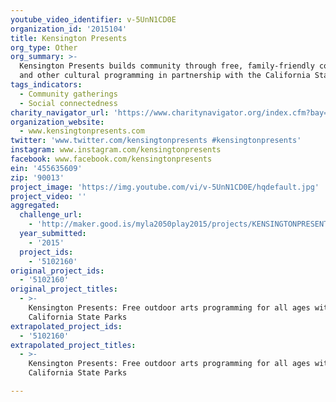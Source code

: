 ```yaml
---
youtube_video_identifier: v-5UnN1CD0E
organization_id: '2015104'
title: Kensington Presents
org_type: Other
org_summary: >-
  Kensington Presents builds community through free, family-friendly concerts
  and other cultural programming in partnership with the California State Parks.
tags_indicators:
  - Community gatherings
  - Social connectedness
charity_navigator_url: 'https://www.charitynavigator.org/index.cfm?bay=search.profile&ein=455635609'
organization_website:
  - www.kensingtonpresents.com
twitter: 'www.twitter.com/kensingtonpresents #kensingtonpresents'
instagram: www.instagram.com/kensingtonpresents
facebook: www.facebook.com/kensingtonpresents
ein: '455635609'
zip: '90013'
project_image: 'https://img.youtube.com/vi/v-5UnN1CD0E/hqdefault.jpg'
project_video: ''
aggregated:
  challenge_url:
    - 'http://maker.good.is/myla2050play2015/projects/KENSINGTONPRESENTS.html'
  year_submitted:
    - '2015'
  project_ids:
    - '5102160'
original_project_ids:
  - '5102160'
original_project_titles:
  - >-
    Kensington Presents: Free outdoor arts programming for all ages with
    California State Parks 
extrapolated_project_ids:
  - '5102160'
extrapolated_project_titles:
  - >-
    Kensington Presents: Free outdoor arts programming for all ages with
    California State Parks

---
```

